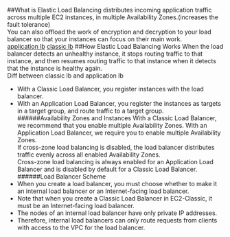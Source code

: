 ##What is
Elastic Load Balancing distributes incoming application traffic across multiple EC2 instances, in multiple Availability Zones.(increases the fault tolerance)  
You can also offload the work of encryption and decryption to your load balancer so that your instances can focus on their main work.  
[application lb](http://docs.aws.amazon.com/elasticloadbalancing/latest/application/)
[classic lb](http://docs.aws.amazon.com/elasticloadbalancing/latest/classic/)
##How Elastic Load Balancing Works
When the load balancer detects an unhealthy instance, it stops routing traffic to that instance, and then resumes routing traffic to that instance when it detects that the instance is healthy again.  
Diff between classic lb and application lb
- With a Classic Load Balancer, you register instances with the load balancer. 
- With an Application Load Balancer, you register the instances as targets in a target group, and route traffic to a target group.  
######Availability Zones and Instances
With a Classic Load Balancer, we recommend that you enable multiple Availability Zones. With an Application Load Balancer, we require you to enable multiple Availability Zones.  
If cross-zone load balancing is disabled, the load balancer distributes traffic evenly across all enabled Availability Zones.   
Cross-zone load balancing is always enabled for an Application Load Balancer and is disabled by default for a Classic Load Balancer.  
######Load Balancer Scheme
- When you create a load balancer, you must choose whether to make it an internal load balancer or an Internet-facing load balancer. 
- Note that when you create a Classic Load Balancer in EC2-Classic, it must be an Internet-facing load balancer.   
- The nodes of an internal load balancer have only private IP addresses.  
- Therefore, internal load balancers can only route requests from clients with access to the VPC for the load balancer.  
 
